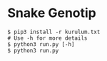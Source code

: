 # Snake Genotip

```
$ pip3 install -r kurulum.txt
# Use -h for more details
$ python3 run.py [-h]
$ python3 run.py
```
